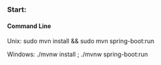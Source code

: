 
### Start:

#### Command Line

Unix:
sudo mvn install && sudo mvn spring-boot:run

Windows:
./mvnw install ; ./mvnw spring-boot:run

